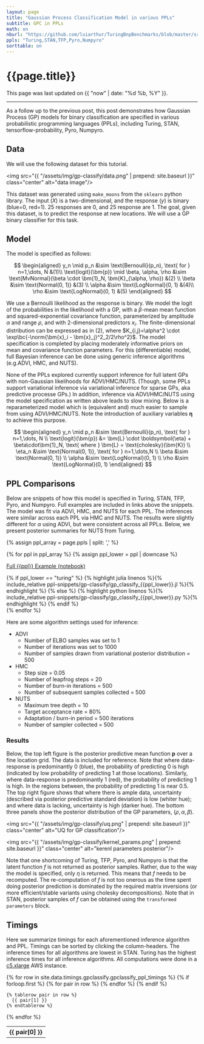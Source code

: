 ```yaml
---
layout: page
title: "Gaussian Process Classification Model in various PPLs"
subtitle: GPC in PPLs
math: on
nburl: "https://github.com/luiarthur/TuringBnpBenchmarks/blob/master/src/gp-classify/notebooks/"
ppls: "Turing,STAN,TFP,Pyro,Numpyro"
sorttable: on
---
```


<!--
Tables were generated via:
https://jekyllrb.com/tutorials/csv-to-table/
-->


# {{page.title}}


This page was last updated on {{ "now" | date: "%d %b, %Y" }}.

***

As a follow up to the previous post, this post demonstrates how Gaussian
Process (GP) models for binary classification are specified in various
probabilistic programming languages (PPLs), including Turing, STAN,
tensorflow-probability, Pyro, Numpyro.

## Data

We will use the following dataset for this tutorial.

<img src="{{ "/assets/img/gp-classify/data.png" | prepend: site.baseurl }}"
     class="center" alt="data image"/>

This dataset was generated using `make_moons` from the `sklearn` python
library.  The input ($X$) is a two-dimensional, and the response ($y$) is
binary (blue=0, red=1). 25 responses are 0, and 25 response are 1.  The goal,
given this dataset, is to predict the response at new locations. We will use a
GP binary classifier for this task.

## Model
The model is specified as follows:

$$
\begin{aligned}
y_n \mid p_n &\sim \text{Bernoulli}(p_n), \text{ for } n=1,\dots, N &(1)\\
\text{logit}(\bm{p}) \mid \beta, \alpha, \rho &\sim
\text{MvNormal}(\beta \cdot \bm{1}_N, \bm{K}_{\alpha, \rho}) &(2) \\
\beta &\sim \text{Normal(0, 1)} &(3) \\
\alpha &\sim \text{LogNormal}(0, 1) &(4)\\
\rho &\sim \text{LogNormal}(0, 1) &(5)
\end{aligned}
$$

We use a Bernoulli likelihood as the response is binary. We model the logit
of the probabilities in the likelihood with a GP, with a $\beta$-mean mean
function and squared-exponential covariance function, parameterized by
amplitude $\alpha$ and range $\rho$, and with 2-dimensional predictors $x_i$.
The finite-dimensional distribution can be expressed as in (2), where
$K_{i,j}=\alpha^2 \cdot \exp\bc{-\norm{\bm{x}_i -
\bm{x}_j}^2_2/2\rho^2}$. The model specification is completed by placing
moderately informative priors on mean and covariance function parameters. For
this (differentiable) model, full Bayesian inference can be done using generic
inference algorithms (e.g.ADVI, HMC, and NUTS).

None of the PPLs explored currently support inference for full latent GPs with
non-Gaussian likelihoods for ADVI/HMC/NUTS. (Though, some PPLs support
variational inference via variational inference for sparse GPs, aka predictive
processe GPs.) In addition, inference via ADVI/HMC/NUTS using the model
specification as written above leads to slow mixing. Below is a reparameterized
model which is (equivalent and) much easier to sample from using ADVI/HMC/NUTS.
Note the introduction of auxiliary variables $\boldsymbol\eta$ to achieve this
purpose.

$$
\begin{aligned}
y_n \mid p_n &\sim \text{Bernoulli}(p_n), \text{ for } n=1,\dots, N \\
\text{logit}(\bm{p}) &= \bm{L} \cdot \boldsymbol{\eta} + \beta\cdot\bm{1}_N,
\text{ where }
\bm{L} = \text{cholesky}(\bm{K}) \\
\eta_n &\sim \text{Normal(0, 1)}, \text{ for } n=1,\dots,N \\
\beta &\sim \text{Normal(0, 1)} \\
\alpha &\sim \text{LogNormal}(0, 1) \\
\rho &\sim \text{LogNormal}(0, 1)
\end{aligned}
$$

## PPL Comparisons
Below are snippets of how this model is specified in Turing, STAN, TFP, Pyro,
and Numpyro. Full examples are included in links above the snippets.  The model
was fit via ADVI, HMC, and NUTS for each PPL. The inferences were similar
across each PPL via HMC and NUTS. The results were slightly different for
$\alpha$ using ADVI, but were consistent across all PPLs. Below, we present
posterior summaries for NUTS from Turing.

<!-- Buttons Div for appending buttons-->
<div id="ppl-buttons" class="btn-group" role="group" aria-label="...">
</div>

{% assign ppl_array = page.ppls | split: ',' %}

{% for ppl in ppl_array %}
  {% assign ppl_lower = ppl | downcase %}

<div class="ppl-code hide" id="{{ppl_lower}}">
<p>
  <a href="{{page.nburl}}/gp_classify_{{ppl_lower}}.ipynb">Full {{ppl}} Example (notebook)</a>
</p>
    {% if ppl_lower == "turing" %}
      {% highlight julia linenos %}{% include_relative ppl-snippets/gp-classify/gp_classify_{{ppl_lower}}.jl %}{% endhighlight %}
    {% else  %}
      {% highlight python linenos %}{% include_relative ppl-snippets/gp-classify/gp_classify_{{ppl_lower}}.py %}{% endhighlight %}
    {% endif %}
</div>
{% endfor %}

Here are some algorithm settings used for inference:
- ADVI
    - Number of ELBO samples was set to 1
    - Number of iterations was set to 1000
    - Number of samples drawn from variational posterior distribution = 500
- HMC
    - Step size = 0.05
    - Number of leapfrog steps = 20
    - Number of burn-in iterations = 500
    - Number of subsequent samples collected = 500
- NUTS
    - Maximum tree depth = 10
    - Target acceptance rate = 80%
    - Adaptation / burn-in period = 500 iterations
    - Number of sampler collected = 500

### Results
Below, the top left figure is the posterior predictive mean function
$\bm{p}$ over a fine location grid. The data is included for reference.
Note that where data-response is predominantly 0 (blue), the probability of
predicting 0 is high (indicated by low probability of predicting 1 at those
locations). Similarly, where data-response is predominantly 1 (red), the
probability of predicting 1 is high. In the regions between, the probability of
predicting 1 is near 0.5. The top right figure shows that where there is ample
data, uncertainty (described via posterior predictive standard deviation) is
low (whiter hue); and where data is lacking, uncertainty is high (darker hue).
The bottom three panels show the posterior distribution of the GP parameters,
$(\rho, \alpha, \beta)$.

<img src="{{ "/assets/img/gp-classify/uq.png" | prepend: site.baseurl }}"
     class="center" alt="UQ for GP classification"/>

<img src="{{ "/assets/img/gp-classify/kernel_params.png" |
             prepend: site.baseurl }}"
     class="center" alt="kerenl parameters posterior"/>

Note that one shortcoming of Turing, TFP, Pyro, and Numpyro is that the latent
function $f$ is not returned as posterior samples. Rather, due to the way the
model is specified, only $\eta$ is returned. This means that $f$ needs to be
recomputed. The re-computation of $f$ is not too onerous as the time spent
doing posterior prediction is dominated by the required matrix inversions (or
more efficient/stable variants using cholesky decompositions). Note that in
STAN, posterior samples of $f$ can be obtained using the `transformed
parameters` block.


## Timings
Here we summarize timings for each aforementioned inference algorithm and PPL.
Timings can be sorted by clicking the column-headers. The inference times for
all algorithms are lowest in STAN. Turing has the highest inference times for
all inference algorithms.  All computations were done in a [c5.xlarge][3] AWS
instance. 

<table class="table table-bordered table-hover table-condensed sortable"
       id="gp-ppl-times">
  {% for row in site.data.timings.gpclassify.gpclassify_ppl_timings %}
    {% if forloop.first %}
    <tr>
      {% for pair in row %}
        <th>{{ pair[0] }}</th>
      {% endfor %}
    </tr>
    {% endif %}

    {% tablerow pair in row %}
      {{ pair[1] }}
    {% endtablerow %}
  {% endfor %}
</table>

<!-- Scripts code chunk buttons -->
<script>
$(document).ready(function(){
  // PPLs to benchmark.
  var ppls = ['Turing', 'STAN', 'TFP', 'Pyro', 'Numpyro'];

  for (ppl of ppls) {
    let ppl_lower = ppl.toLowerCase();

    // Create buttons.
    $('#ppl-buttons').append(`
      <button type="button" class="ppl-btn btn btn-default btn-secondary ${ppl_lower}">${ppl}</button>
    `);

    // Show Turing example by default.
    $("#turing").attr("class", `ppl-code show`);

    // Button callbacks. 
    $(`button.${ppl_lower}`).click(() => {
      $(".ppl-code").attr("class", `ppl-code hide`);
      $(`#${ppl_lower}`).attr("class", `ppl-code show`);
    });
  }
});
</script>


[1]: http://www.gaussianprocess.org/gpml/
[2]: http://www.gaussianprocess.org/gpml/chapters/RW2.pdf
[3]: https://aws.amazon.com/ec2/instance-types/c5/
